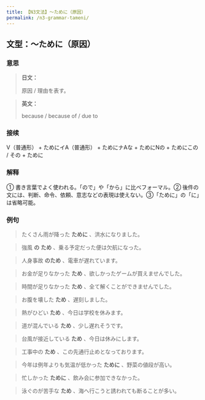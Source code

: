 ```yaml
---
title: 【N3文法】〜ために（原因）
permalink: /n3-grammar-tameni/
---
```


## 文型：〜ために（原因）

### 意思

> **日文：**
> 
> 原因 / 理由を表す。


> **英文：**
> 
> because / because of / due to


### 接续

V（普通形） + ためにイA（普通形） + ためにナAな + ためにNの + ためにこの / その + ために

### 解释

① 書き言葉でよく使われる。「ので」や「から」に比べフォーマル。② 後件の文には、判断、命令、依頼、意志などの表現は使えない。③「ために」の「に」は省略可能。

### 例句

> たくさん雨が降った **ために** 、洪水になりました。

> 強風 **の** **ため** 、乗る予定だった便は欠航になった。

> 人身事故 **のため** 、電車が遅れています。

> お金が足りなかった **ため** 、欲しかったゲームが買えませんでした。

> 時間が足りなかった **ため** 、全て解くことができませんでした。

> お腹を壊した **ため** 、遅刻しました。

> 熱がひどい **ため** 、今日は学校を休みます。

> 道が混んでいる **ため** 、少し遅れそうです。

> 台風が接近している **ため** 、今日は休みにします。

> 工事中の **ため** 、この先通行止めとなっております。

> 今年は例年よりも気温が低かった **ために** 、野菜の値段が高い。

> 忙しかった **ために** 、飲み会に参加できなかった。

> 泳ぐのが苦手な **ため** 、海へ行こうと誘われても断ることが多い。

